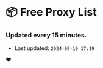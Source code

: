 # :package: Free Proxy List
### Updated every 15 minutes.

- Last updated: `2024-09-10 17:19`

:heart:
